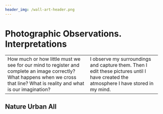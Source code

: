 ```yaml
---
header_img: /wall-art-header.png
---
```


# Photographic Observations. Interpretations

<table>
<tr>
<td>
How much or how little must we see for our mind to register and complete an image correctly? What happens when we cross that line?
What is reality and what is our imagination?
</td>
<td>
I observe my surroundings and capture them. Then I edit these pictures until I have created the atmosphere I have stored in my mind.
</td>
</tr>
</table>

## Nature    Urban    All
